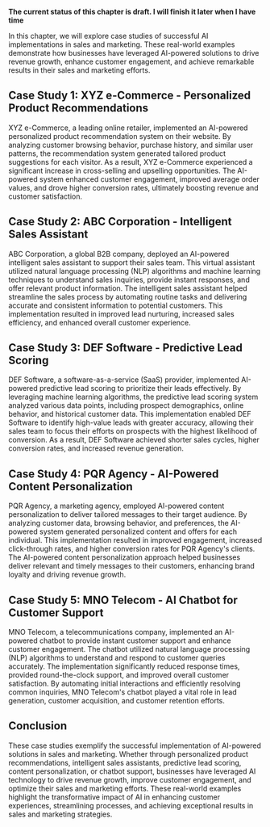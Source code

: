 **The current status of this chapter is draft. I will finish it later when I have time**

In this chapter, we will explore case studies of successful AI implementations in sales and marketing. These real-world examples demonstrate how businesses have leveraged AI-powered solutions to drive revenue growth, enhance customer engagement, and achieve remarkable results in their sales and marketing efforts.

Case Study 1: XYZ e-Commerce - Personalized Product Recommendations
-------------------------------------------------------------------

XYZ e-Commerce, a leading online retailer, implemented an AI-powered personalized product recommendation system on their website. By analyzing customer browsing behavior, purchase history, and similar user patterns, the recommendation system generated tailored product suggestions for each visitor. As a result, XYZ e-Commerce experienced a significant increase in cross-selling and upselling opportunities. The AI-powered system enhanced customer engagement, improved average order values, and drove higher conversion rates, ultimately boosting revenue and customer satisfaction.

Case Study 2: ABC Corporation - Intelligent Sales Assistant
-----------------------------------------------------------

ABC Corporation, a global B2B company, deployed an AI-powered intelligent sales assistant to support their sales team. This virtual assistant utilized natural language processing (NLP) algorithms and machine learning techniques to understand sales inquiries, provide instant responses, and offer relevant product information. The intelligent sales assistant helped streamline the sales process by automating routine tasks and delivering accurate and consistent information to potential customers. This implementation resulted in improved lead nurturing, increased sales efficiency, and enhanced overall customer experience.

Case Study 3: DEF Software - Predictive Lead Scoring
----------------------------------------------------

DEF Software, a software-as-a-service (SaaS) provider, implemented AI-powered predictive lead scoring to prioritize their leads effectively. By leveraging machine learning algorithms, the predictive lead scoring system analyzed various data points, including prospect demographics, online behavior, and historical customer data. This implementation enabled DEF Software to identify high-value leads with greater accuracy, allowing their sales team to focus their efforts on prospects with the highest likelihood of conversion. As a result, DEF Software achieved shorter sales cycles, higher conversion rates, and increased revenue generation.

Case Study 4: PQR Agency - AI-Powered Content Personalization
-------------------------------------------------------------

PQR Agency, a marketing agency, employed AI-powered content personalization to deliver tailored messages to their target audience. By analyzing customer data, browsing behavior, and preferences, the AI-powered system generated personalized content and offers for each individual. This implementation resulted in improved engagement, increased click-through rates, and higher conversion rates for PQR Agency's clients. The AI-powered content personalization approach helped businesses deliver relevant and timely messages to their customers, enhancing brand loyalty and driving revenue growth.

Case Study 5: MNO Telecom - AI Chatbot for Customer Support
-----------------------------------------------------------

MNO Telecom, a telecommunications company, implemented an AI-powered chatbot to provide instant customer support and enhance customer engagement. The chatbot utilized natural language processing (NLP) algorithms to understand and respond to customer queries accurately. The implementation significantly reduced response times, provided round-the-clock support, and improved overall customer satisfaction. By automating initial interactions and efficiently resolving common inquiries, MNO Telecom's chatbot played a vital role in lead generation, customer acquisition, and customer retention efforts.

Conclusion
----------

These case studies exemplify the successful implementation of AI-powered solutions in sales and marketing. Whether through personalized product recommendations, intelligent sales assistants, predictive lead scoring, content personalization, or chatbot support, businesses have leveraged AI technology to drive revenue growth, improve customer engagement, and optimize their sales and marketing efforts. These real-world examples highlight the transformative impact of AI in enhancing customer experiences, streamlining processes, and achieving exceptional results in sales and marketing strategies.
